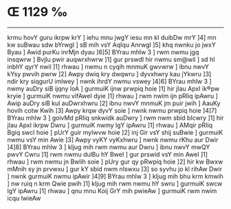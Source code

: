 # Œ 1129 ‰
---
krmu hovY guru ikrpw krY ] iehu mnu jwgY iesu mn kI duibDw mrY ]4] mn
kw suBwau sdw bYrwgI ] sB mih vsY AqIqu AnrwgI ]5] khq nwnku jo
jwxY Byau ] Awid purKu inrMjn dyau ]6]5] BYrau mhlw 3 ] rwm nwmu jgq
insqwrw ] Bvjlu pwir auqwrxhwrw ]1] gur prswdI hir nwmu sm@wil ]
sd hI inbhY qyrY nwil ]1] rhwau ] nwmu n cyqih mnmuK gwvwrw ] ibnu
nwvY kYsy pwvih pwrw ]2] Awpy dwiq kry dwqwru ] dyvxhwry kau jYkwru
]3] ndir kry siqgurU imlwey ] nwnk ihrdY nwmu vswey ]4]6] BYrau
mhlw 3 ] nwmy auDry siB ijqny loA ] gurmuiK ijnw prwpiq hoie ]1]
hir jIau ApxI ik®pw kryie ] gurmuiK nwmu vifAweI dyie ]1] rhwau ]
rwm nwim ijn pRIiq ipAwru ] Awip auDry siB kul auDwrxhwru ]2] ibnu
nwvY mnmuK jm puir jwih ] AauKy hovih cotw Kwih ]3] Awpy krqw dyvY
soie ] nwnk nwmu prwpiq hoie ]4]7] BYrau mhlw 3 ] goivMd pRIiq
snkwidk auDwry ] rwm nwm sbid bIcwry ]1] hir jIau ApxI ikrpw Dwru
] gurmuiK nwmy lgY ipAwru ]1] rhwau ] AMqir pRIiq Bgiq swcI hoie ]
pUrY guir mylwvw hoie ]2] inj Gir vsY shij suBwie ] gurmuiK nwmu vsY
min Awie ]3] Awpy vyKY vyKxhwru ] nwnk nwmu rKhu aur Dwir ]4]8]
BYrau mhlw 3 ] kljug mih rwm nwmu aur Dwru ] ibnu nwvY mwQY pwvY Cwru
]1] rwm nwmu dulBu hY BweI ] gur prswid vsY min AweI ]1] rhwau ]
rwm nwmu jn Bwlih soie ] pUry gur qy pRwpiq hoie ]2] hir kw Bwxw mMnih
sy jn prvwxu ] gur kY sbid nwm nIswxu ]3] so syvhu jo kl rihAw Dwir
] nwnk gurmuiK nwmu ipAwir ]4]9] BYrau mhlw 3 ] kljug mih bhu
krm kmwih ] nw ruiq n krm Qwie pwih ]1] kljug mih rwm nwmu hY
swru ] gurmuiK swcw lgY ipAwru ]1] rhwau ] qnu mnu Koij GrY mih
pwieAw ] gurmuiK rwm nwim icqu lwieAw
####
